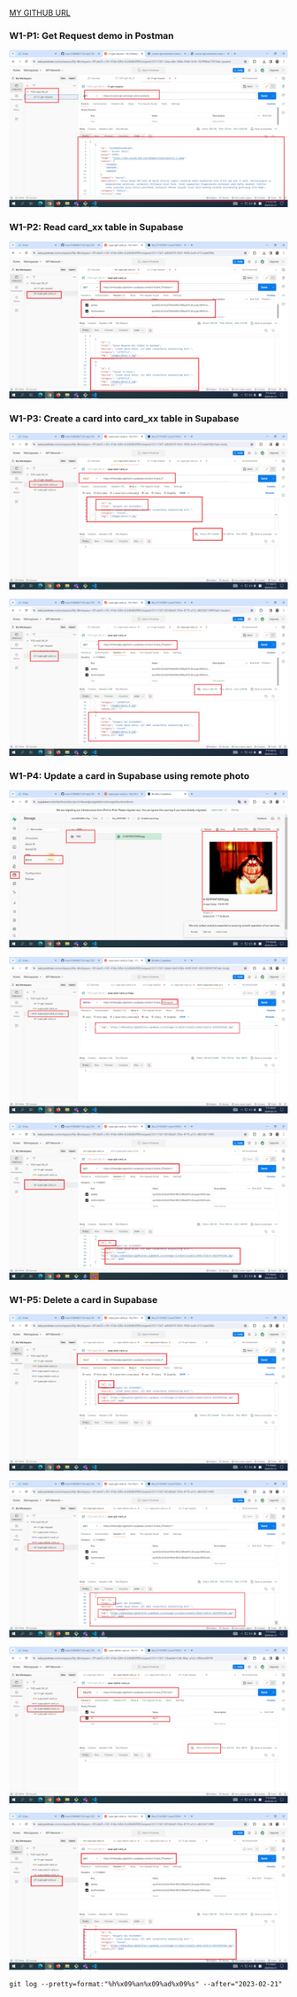[MY GITHUB URL](https://github.com/soso1554848/1122-wp2-2N_31)

### W1-P1: Get Request demo in Postman

![](w01-p1.png)

### W1-P2: Read card_xx table in Supabase

![](w01-p2.png)

### W1-P3: Create a card into card_xx table in Supabase

![](w01-p3-1.png)

![](w01-p3-2.png)

### W1-P4: Update a card in Supabase using remote photo

![](w01-p4-1.png)

![](w01-p4-2.png)

![](w01-p4-3.png)

### W1-P5: Delete a card in Supabase

![](w01-p5-1.png)

![](w01-p5-2.png)

![](w01-p5-3.png)

![](w01-p5-4.png)

```
git log --pretty=format:"%h%x09%an%x09%ad%x09%s" --after="2023-02-21"
```
